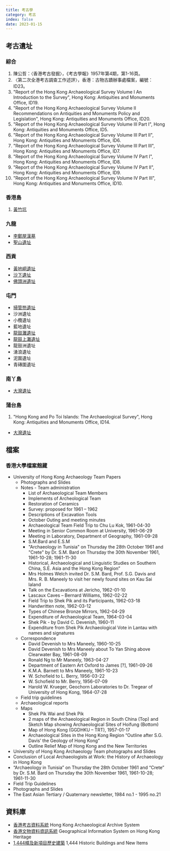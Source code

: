```yaml
---
title: 考古學
category: 考古
index: false
date: 2023-01-15
---
```

## 考古遺址
### 綜合
1. 陳公哲：〈香港考古發掘〉，《考古學報》1957年第4期，第1-16頁。
2. 〈第二次全港考古調查工作述評〉，香港：古物古蹟辦事處檔案，編號：ID23。
3. "Report of the Hong Kong Archaeological Survey Volume I An Introduction to the Survey", Hong Kong: Antiquities and Monuments Office, ID19.
4. "Report of the Hong Kong Archaeological Survey Volume II Recommendations on Antiquities and Monuments Policy and Legislation", Hong Kong: Antiquities and Monuments Office, ID20.
5. "Report of the Hong Kong Archaeological Survey Volume III Part I", Hong Kong: Antiquities and Monuments Office, ID5.
6. "Report of the Hong Kong Archaeological Survey Volume III Part II", Hong Kong: Antiquities and Monuments Office, ID6.
7. "Report of the Hong Kong Archaeological Survey Volume III Part III", Hong Kong: Antiquities and Monuments Office, ID7.
8. "Report of the Hong Kong Archaeological Survey Volume IV Part I", Hong Kong: Antiquities and Monuments Office, ID8.
9. "Report of the Hong Kong Archaeological Survey Volume IV Part II", Hong Kong: Antiquities and Monuments Office, ID9.
10. "Report of the Hong Kong Archaeological Survey Volume IV Part III", Hong Kong: Antiquities and Monuments Office, ID10.
### 香港島
1. [黃竹坑](wong-chuk-hang-hong-kong-island.md)
### 九龍
- [李鄭屋漢墓](lei-cheng-uk-han-tomb-kowloon.md)
- [聖山遺址](sacred-hill-site-kowloon.md)
### 西貢
- [黃地峒遺址](wong-tei-tung-sai-kung.md)
- [沙下遺址](sha-ha-sai-kung.md)
- [佛頭洲遺址](junk-island-site-sai-kung.md)
### 屯門
- [掃管笏遺址](so-kwun-wat-tuen-mun.md)
- 沙洲遺址
- 小欖遺址
- 藍地遺址
- [龍鼓灘遺址](lung-kwu-tan-tuen-mun.md)
- [龍鼓上灘遺址](lung-kwu-sheung-tan-tuen-mun.md)
- 龍鼓洲遺址
- 湧浪遺址
- 泥圍遺址
- 青磚圍遺址
### 南丫島
- [大灣遺址](tai-wan-site-lamma-island.md)
### 蒲台島
1. "Hong Kong and Po Toi Islands: The Archaeological Survey", Hong Kong: Antiquities and Monuments Office, ID14.
- [大灣遺址](tai-wan-site-po-toi.md)
## 檔案
### 香港大學檔案館藏
- University of Hong Kong Archaeology Team Papers
  - Photographs and Slides
  - Notes - Team administration
    - List of Archaeological Team Members
    - Implements of Archeological Team
    - Restoration of Ceramics
    - Survey: proposed for 1961 – 1962
    - Descriptions of Excavation Tools
    - October Outing and meeting minutes
    - Archaeological Team Field Trip to Chu Lu Kok, 1961-04-30
    - Meeting in Senior Common Room at University, 1961-06-29
    - Meeting in Laboratory, Department of Geography, 1961-09-28
    - S.M.Bard and E.S.M
    - "Archaeology in Tunisia" on Thursday the 28th October 1961 and "Crete" by Dr. S.M. Bard on Thursday the 30th November 1961, 1961-10-28; 1961-11-30
    - Historical, Archaeological and Linguistic Studies on Southern China, S.E. Asia and the Hong Kong Region”
    - Mrs Holmes Welch invited Dr. S.M. Bard, Prof. S.G. Davis and Mrs. R. B. Maneely to visit her newly found sites on Kau Sai Ialand
    - Talk on the Excavations at Jericho, 1962-01-10
    - Lascaux Caves – Bernard Williams, 1962-02-22
    - Field Trip to Shek Pik and its Participants, 1962-03-18
    - Handwritten note, 1962-03-12
    - Types of Chinese Bronze Mirrors, 1962-04-29
    - Expenditure of Archaeological Team, 1964-03-04
    - Shek Pik - by David C. Devenish, 1960-11
    - Expenditure from Shek Pik Archaeological Vote in Lantau with names and signatures
  - Correspondence
    - David Devenish to Mrs Maneely, 1960-10-25
    - David Devenish to Mrs Maneely about To Yan Shing above Clearwater Bay, 1961-08-09
    - Ronald Ng to Mr Maneely, 1963-04-27
    - Department of Eastern Art Oxford to James [?], 1961-09-26
    - K.M.A. Barnett to Mrs Maneely, 1961-10-23
    - W. Schofield to L. Berry, 1956-03-22
    - W. Schofield to Mr. Berry, 1956-07-09
    - Harold W. Krueger, Geochorn Laboratories to Dr. Tregear of University of Hong Kong, 1964-07-28
  - Field trip guidelines
  - Archaeological reports
  - Maps
    - Shek Pik Wai and Shek Pik
    - 2 maps of the Archaeological Region in South China (Top) and Sketch Map showing Archaeological Sites of Hoifung (Bottom)
    - Map of Hong Kong (GGDHKU – TRT), 1957-01-17
    - Archaeological Sites in the Hong Kong Region “Outline after S.G. Davis’ the Geology of Hong Kong”
    - Outline Relief Map of Hong Kong and the New Territories
- University of Hong Kong Archaeology Team photographs and Slides
- Conclusion of Local Archaeologists at Work: the History of Archaeology in Hong Kong
- “Archaeology in Tunisia” on Thursday the 28th October 1961 and “Crete” by Dr. S.M. Bard on Thursday the 30th November 1961, 1961-10-28; 1961-11-30
- Field Trip Guidelines
- Photographs and Slides
- The East Asian Tertiary / Quaternary newsletter, 1984 no.1 - 1995 no.21
## 資料庫
- [香港考古資料系統](https://hkaas.amo.gov.hk/hkaas/main.jsp?lang=2) Hong Kong Archaeological Archive System
- [香港文物資料資訊系統](https://gish.amo.gov.hk/internet/index.html?lang=zh-hk) Geographical Information System on Hong Kong Heritage
- [1,444幢及新項目歷史建築](https://www.aab.gov.hk/tc/historic-buildings/search-for-information-on-individual-buildings/index.html) 1,444 Historic Buildings and New Items